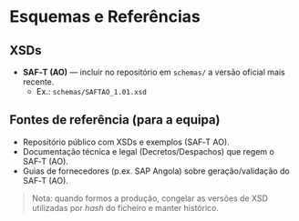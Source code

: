# Esquemas e Referências

## XSDs
- **SAF‑T (AO)** — incluir no repositório em `schemas/` a versão oficial mais recente.
  - Ex.: `schemas/SAFTAO_1.01.xsd`

## Fontes de referência (para a equipa)
- Repositório público com XSDs e exemplos (SAF‑T AO).
- Documentação técnica e legal (Decretos/Despachos) que regem o SAF‑T (AO).
- Guias de fornecedores (p.ex. SAP Angola) sobre geração/validação do SAF‑T (AO).

> Nota: quando formos a produção, congelar as versões de XSD utilizadas por *hash* do ficheiro e manter histórico.
